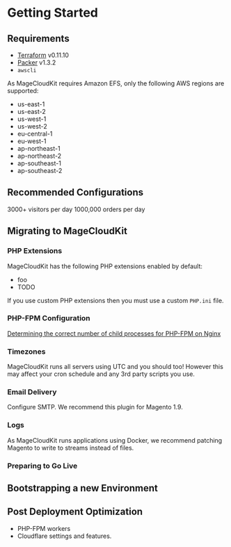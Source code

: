 # Getting Started

## Requirements

 * [Terraform](https://www.terraform.io) v0.11.10
 * [Packer](https://www.packer.io) v1.3.2
 * `awscli`

As MageCloudKit requires Amazon EFS, only the following AWS regions are supported:

 * us-east-1
 * us-east-2
 * us-west-1
 * us-west-2
 * eu-central-1
 * eu-west-1
 * ap-northeast-1
 * ap-northeast-2
 * ap-southeast-1
 * ap-southeast-2

## Recommended Configurations

3000+ visitors per day
1000,000 orders per day

## Migrating to MageCloudKit

### PHP Extensions

MageCloudKit has the following PHP extensions enabled by default:

 * foo
 * TODO

If you use custom PHP extensions then you must use a custom `PHP.ini` file.

### PHP-FPM Configuration

[Determining the correct number of child processes for PHP-FPM on Nginx](https://www.kinamo.be/en/support/faq/determining-the-correct-number-of-child-processes-for-php-fpm-on-nginx)

### Timezones

MageCloudKit runs all servers using UTC and you should too! However this may affect your cron schedule and any 3rd party
scripts you use.

### Email Delivery

Configure SMTP. We recommend this plugin for Magento 1.9.

### Logs

As MageCloudKit runs applications using Docker, we recommend patching Magento to write to streams instead of files.

###  Preparing to Go Live

## Bootstrapping a new Environment

## Post Deployment Optimization

* PHP-FPM workers
* Cloudflare settings and features.
